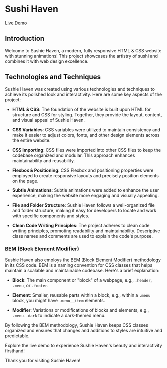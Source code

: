 # Sushi Haven

[Live Demo](https://sushi-haven.vercel.app/)

## Introduction

Welcome to Sushie Haven, a modern, fully responsive HTML & CSS website with stunning animations! This project showcases the artistry of sushi and combines it with web design excellence.

## Technologies and Techniques

Sushie Haven was created using various technologies and techniques to achieve its polished look and interactivity. Here are some key aspects of the project:

- **HTML & CSS**: The foundation of the website is built upon HTML for structure and CSS for styling. Together, they provide the layout, content, and visual appeal of Sushie Haven.

- **CSS Variables**: CSS variables were utilized to maintain consistency and make it easier to adjust colors, fonts, and other design elements across the entire website.

- **CSS Importing**: CSS files were imported into other CSS files to keep the codebase organized and modular. This approach enhances maintainability and reusability.

- **Flexbox & Positioning**: CSS Flexbox and positioning properties were employed to create responsive layouts and precisely position elements on the page.

- **Subtle Animations**: Subtle animations were added to enhance the user experience, making the website more engaging and visually appealing.

- **File and Folder Structure**: Sushie Haven follows a well-organized file and folder structure, making it easy for developers to locate and work with specific components and styles.

- **Clean Code Writing Principles**: The project adheres to clean code writing principles, promoting readability and maintainability. Descriptive class names and comments are used to explain the code's purpose.

### BEM (Block Element Modifier)

Sushie Haven also employs the BEM (Block Element Modifier) methodology in its CSS code. BEM is a naming convention for CSS classes that helps maintain a scalable and maintainable codebase. Here's a brief explanation:

- **Block**: The main component or "block" of a webpage, e.g., `.header`, `.menu`, or `.footer`.

- **Element**: Smaller, reusable parts within a block, e.g., within a `.menu` block, you might have `.menu__item` elements.

- **Modifier**: Variations or modifications of blocks and elements, e.g., `.menu--dark` to indicate a dark-themed menu.

By following the BEM methodology, Sushie Haven keeps CSS classes organized and ensures that changes and additions to styles are intuitive and predictable.

Explore the live demo to experience Sushie Haven's beauty and interactivity firsthand!

Thank you for visiting Sushie Haven!
